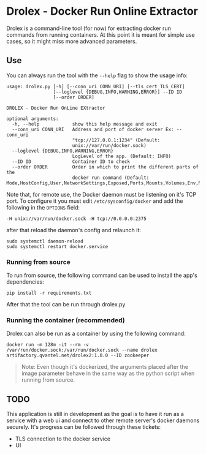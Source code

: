# Drolex - Docker Run Online Extractor

Drolex is a command-line tool (for now) for extracting docker run commands from running containers. At this point it is
meant for simple use cases, so it might miss more advanced parameters.

## Use

You can always run the tool with the `--help` flag to show the usage info:

```shell
usage: drolex.py [-h] [--conn_uri CONN_URI] [--tls_cert TLS_CERT]
                 [--loglevel {DEBUG,INFO,WARNING,ERROR}] --ID ID
                 [--order ORDER]

DROLEX - Docker Run OnLine EXtractor

optional arguments:
  -h, --help            show this help message and exit
  --conn_uri CONN_URI   Address and port of docker server Ex: --conn_uri
                        "tcp://127.0.0.1:1234" (Default:
                        unix://var/run/docker.sock)
  --loglevel {DEBUG,INFO,WARNING,ERROR}
                        LogLevel of the app. (Default: INFO)
  --ID ID               Container ID to check
  --order ORDER         Order in which to print the different parts of the
                        docker run command (Default: Mode,HostConfig,User,NetworkSettings,Exposed,Ports,Mounts,Volumes,Env,Name,Image,Args)

```

Note that, for remote use, the Docker daemon must be listening on it's TCP port.
To configure it you must edit `/etc/sysconfig/docker` and add the following in the `OPTIONS` field:
```shell
-H unix://var/run/docker.sock -H tcp://0.0.0.0:2375
```

after that reload the daemon's config and relaunch it:
```shell
sudo systemctl daemon-reload
sudo systemctl restart docker.service
```

### Running from source

To run from source, the following command can be used to install the app's dependencies:

```shell
pip install -r requirements.txt
```

After that the tool can be run through drolex.py

### Running the container (recommended)

Drolex can also be run as a container by using the following command:

```shell
docker run -m 128m -it --rm -v /var/run/docker.sock:/var/run/docker.sock --name drolex artifactory.qvantel.net/drolex2:1.0.0 --ID zookeeper
```

> Note:
> Even though it's dockerized, the arguments placed after the image parameter behave in the same way as the python
> script when running from source.

## TODO

This application is still in development as the goal is to have it run as a service with a web ui and connect to other
remote server's docker daemons securely. It's progress can be followed through these tickets:

- TLS connection to the docker service
- UI
